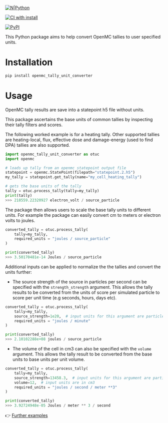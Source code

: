 
[![N|Python](https://www.python.org/static/community_logos/python-powered-w-100x40.png)](https://www.python.org)

[![CI with install](https://github.com/fusion-energy/openmc_tally_unit_converter/actions/workflows/ci_with_install.yml/badge.svg)](https://github.com/fusion-energy/openmc_tally_unit_converter/actions/workflows/ci_with_install.yml)

[![PyPI](https://img.shields.io/pypi/v/openmc_tally_unit_converter?color=brightgreen&label=pypi&logo=grebrightgreenen&logoColor=green)](https://pypi.org/project/openmc_tally_unit_converter/)


This Python package aims to help convert OpenMC tallies to user specified units.

# Installation

```bash
pip install openmc_tally_unit_converter
```

# Usage

OpenMC tally results are save into a statepoint h5 file without units.

This package ascertains the base units of common tallies by inspecting their
tally filters and scores.

The following worked example is for a heating tally. Other supported tallies
are heating-local, flux, effective dose and damage-energy (used to find DPA)
tallies are also supported.

```python
import openmc_tally_unit_converter as otuc
import openmc

# loads up tally from an openmc statepoint output file
statepoint = openmc.StatePoint(filepath="statepoint.2.h5")
my_tally = statepoint.get_tally(name="my_cell_heating_tally")

# gets the base units of the tally
tally = otuc.process_tally(tally=my_tally)
print(tally)
>>> 218559.22320927 electron_volt / source_particle
```

The package then allows users to scale the base tally units to different units. For example the package can easily convert cm to meters or electron volts to joules.

```python
converted_tally = otuc.process_tally(
    tally=my_tally,
    required_units = "joules / source_particle"
)

print(converted_tally)
>>> 3.50170481e-14 Joules / source_particle
```

Additional inputs can be applied to normalize the the tallies and convert the
units further:

- The source strength of the source in particles per second can be specified with the ```strength_strength``` argument. This allows the tally results to be converted from the units of score per simulated particle to score per unit time (e.g seconds, hours, days etc).

```python
converted_tally = otuc.process_tally(
    tally=my_tally,
    source_strength=1e20,  # input units for this argument are particles per second
    required_units = "joules / minute"
)

print(converted_tally)
>>> 2.10102288e+08 joules / source_particle
```

- The volume of the cell in cm3 can also be specified with the ```volume``` argument. This allows the tally result to be converted from the base units to base units per unit volume.

```python
converted_tally = otuc.process_tally(
    tally=my_tally,
    source_strength=13458.3,  # input units for this argument are particles per second
    volume=12,  # input units are in cm3
    required_units = "joules / second / meter **3"
)

print(converted_tally)
>>> 3.92724948e-05 Joules / meter ** 3 / second
```

:point_right: [Further examples](https://github.com/fusion-energy/openmc_tally_unit_converter/tree/main/examples)
